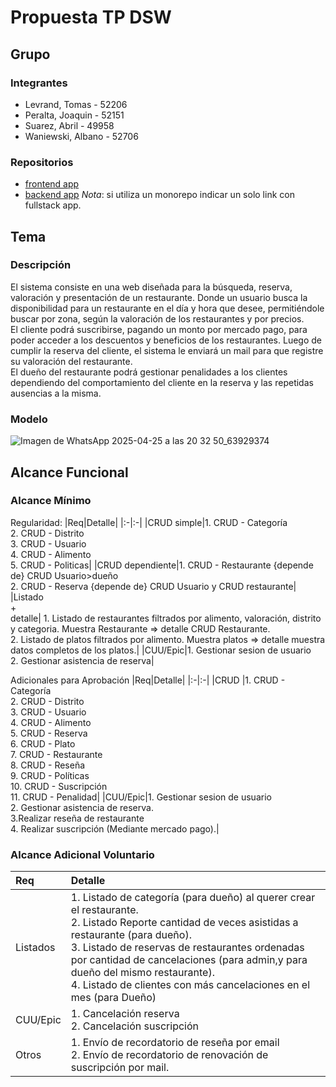 # Propuesta TP DSW

## Grupo
### Integrantes
* Levrand, Tomas - 52206
* Peralta, Joaquin - 52151
* Suarez, Abril - 49958
* Waniewski, Albano - 52706


### Repositorios
* [frontend app](http://hyperlinkToGihubOrGitlab)
* [backend app](http://hyperlinkToGihubOrGitlab)
*Nota*: si utiliza un monorepo indicar un solo link con fullstack app.

## Tema
### Descripción
El sistema consiste en una web diseñada para la búsqueda, reserva, valoración y presentación de un restaurante. Donde un usuario busca la disponibilidad para un restaurante en el día y hora que desee, permitiéndole buscar por zona, según la valoración de los restaurantes y por precios.<br>El cliente podrá suscribirse, pagando un monto por mercado pago, para poder acceder a los descuentos y beneficios de los restaurantes. Luego de cumplir la reserva del cliente, el sistema le enviará un mail para que registre su valoración del restaurante.<br>El dueño del restaurante podrá gestionar penalidades a los clientes dependiendo del comportamiento del cliente en la reserva y las repetidas ausencias a la misma.


### Modelo
![Imagen de WhatsApp 2025-04-25 a las 20 32 50_63929374](https://github.com/user-attachments/assets/2ecbf248-5d58-478b-8db1-08b9319c8ed8)




## Alcance Funcional 

### Alcance Mínimo



Regularidad:
|Req|Detalle|
|:-|:-|
|CRUD simple|1. CRUD - Categoría<br>2. CRUD - Distrito<br>3. CRUD - Usuario<br>4. CRUD - Alimento<br>5. CRUD - Politicas|
|CRUD dependiente|1. CRUD - Restaurante {depende de} CRUD Usuario>dueño<br>2. CRUD - Reserva {depende de} CRUD Usuario y CRUD restaurante|
|Listado<br>+<br>detalle| 1. Listado de restaurantes filtrados por alimento, valoración, distrito y categoria. Muestra Restaurante => detalle CRUD Restaurante.<br> 2. Listado de platos filtrados por alimento. Muestra platos => detalle muestra datos completos de los platos.|
|CUU/Epic|1. Gestionar sesion de usuario<br>2. Gestionar asistencia de reserva|


Adicionales para Aprobación
|Req|Detalle|
|:-|:-|
|CRUD |1. CRUD - Categoría<br>2. CRUD - Distrito<br>3. CRUD - Usuario<br>4. CRUD - Alimento<br>5. CRUD - Reserva<br>6. CRUD - Plato<br>7. CRUD - Restaurante<br>8. CRUD - Reseña<br>9. CRUD - Políticas<br>10. CRUD - Suscripción<br>11. CRUD - Penalidad|
|CUU/Epic|1. Gestionar sesion de usuario<br>2. Gestionar asistencia de reserva.<br>3.Realizar reseña de restaurante<br>4. Realizar suscripción (Mediante mercado pago).|


### Alcance Adicional Voluntario



|Req|Detalle|
|:-|:-|
|Listados |1. Listado de categoría (para dueño) al querer crear el restaurante.<br>2. Listado Reporte cantidad de veces asistidas a restaurante (para dueño).<br>3. Listado de reservas de restaurantes ordenadas por cantidad de cancelaciones (para admin,y para dueño del mismo restaurante).<br>4. Listado de clientes con más cancelaciones en el mes (para Dueño)|
|CUU/Epic|1. Cancelación reserva<br>2. Cancelación suscripción|
|Otros|1. Envío de recordatorio de reseña por email<br>2. Envío de recordatorio de renovación de suscripción por mail.|

